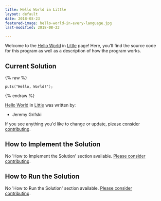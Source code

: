 ```yaml
---
title: Hello World in Little
layout: default
date: 2018-08-23
featured-image: hello-world-in-every-language.jpg
last-modified: 2018-08-23

---
```


Welcome to the [Hello World](https://rzuckerm.github.io/sample-programs-website-copy/projects/hello-world) in [Little](https://rzuckerm.github.io/sample-programs-website-copy/languages/little) page! Here, you'll find the source code for this program as well as a description of how the program works.

## Current Solution

{% raw %}

```little
puts("Hello, World!");
```

{% endraw %}

[Hello World](https://rzuckerm.github.io/sample-programs-website-copy/projects/hello-world) in [Little](https://rzuckerm.github.io/sample-programs-website-copy/languages/little) was written by:

- Jeremy Grifski

If you see anything you'd like to change or update, [please consider contributing](https://github.com/TheRenegadeCoder/sample-programs).

## How to Implement the Solution

No 'How to Implement the Solution' section available. [Please consider contributing](https://github.com/TheRenegadeCoder/sample-programs-website).

## How to Run the Solution

No 'How to Run the Solution' section available. [Please consider contributing](https://github.com/TheRenegadeCoder/sample-programs-website).